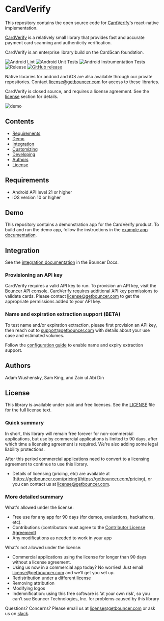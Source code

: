 # CardVerify
This repository contains the open source code for [CardVerify](https://www.getbouncer.com)'s react-native implementation.

[CardVerify](https://www.getbouncer.com/) is a relatively small library that provides fast and accurate payment card scanning and authenticity verification.

CardVerify is an enterprise library build on the CardScan foundation.

![Android Lint](https://github.com/getbouncer/react-native-cardverify/workflows/Android%20Lint/badge.svg)
![Android Unit Tests](https://github.com/getbouncer/react-native-cardverify/workflows/Android%20Unit%20Tests/badge.svg)
![Android Instrumentation Tests](https://github.com/getbouncer/react-native-cardverify/workflows/Android%20Instrumentation%20Tests/badge.svg)
![Release](https://github.com/getbouncer/react-native-cardverify/workflows/Release/badge.svg)
[![GitHub release](https://img.shields.io/github/release/getbouncer/react-native-cardverify.svg?maxAge=60)](https://github.com/getbouncer/react-native-cardverify/releases)

Native libraries for android and iOS are also available through our private repositories. Contact [license@getbouncer.com](mailto:license@getbouncer.com) for access to these libraries.

CardVerify is closed source, and requires a license agreement. See the [license](#license) section for details.

![demo](docs/images/demo.gif)

## Contents
* [Requirements](#requirements)
* [Demo](#demo)
* [Integration](#integration)
* [Customizing](#customizing)
* [Developing](#developing)
* [Authors](#authors)
* [License](#license)

## Requirements
* Android API level 21 or higher
* iOS version 10 or higher

## Demo
This repository contains a demonstration app for the CardVerify product. To build and run the demo app, follow the instructions in the [example app documentation](https://docs.getbouncer.com/card-verify/react-native-integration-guide#example-app).

## Integration
See the [integration documentation](https://docs.getbouncer.com/card-scan/react-native-integration-guide) in the Bouncer Docs.

### Provisioning an API key
CardVerify requires a valid API key to run. To provision an API key, visit the [Bouncer API console](https://api.getbouncer.com/console). CardVerify requires additional API key permissions to validate cards. Please contact [license@getbouncer.com](mailto:license@getbouncer.com) to get the appropriate permissions added to your API key.

### Name and expiration extraction support (BETA)
To test name and/or expiration extraction, please first provision an API key, then reach out to [support@getbouncer.com](mailto:support@getbouncer.com) with details about your use case and estimated volumes.

Follow the [configuration guide](https://docs.getbouncer.com/card-verify/react-native-integration-guide#configuration) to enable name and expiry extraction support.

## Authors
Adam Wushensky, Sam King, and Zain ul Abi Din

## License
This library is available under paid and free licenses. See the [LICENSE](LICENSE) file for the full license text.

### Quick summary
In short, this library will remain free forever for non-commercial applications, but use by commercial applications is limited to 90 days, after which time a licensing agreement is required. We're also adding some legal liability protections.

After this period commercial applications need to convert to a licensing agreement to continue to use this library.
* Details of licensing (pricing, etc) are available at [https://getbouncer.com/pricing](https://getbouncer.com/pricing), or you can contact us at [license@getbouncer.com](mailto:license@getbouncer.com).

### More detailed summary
What's allowed under the license:
* Free use for any app for 90 days (for demos, evaluations, hackathons, etc).
* Contributions (contributors must agree to the [Contributor License Agreement](Contributor%20License%20Agreement))
* Any modifications as needed to work in your app

What's not allowed under the license:
* Commercial applications using the license for longer than 90 days without a license agreement. 
* Using us now in a commercial app today? No worries! Just email [license@getbouncer.com](mailto:license@getbouncer.com) and we’ll get you set up.
* Redistribution under a different license
* Removing attribution
* Modifying logos
* Indemnification: using this free software is ‘at your own risk’, so you can’t sue Bouncer Technologies, Inc. for problems caused by this library

Questions? Concerns? Please email us at [license@getbouncer.com](mailto:license@getbouncer.com) or ask us on [slack](https://getbouncer.slack.com).
